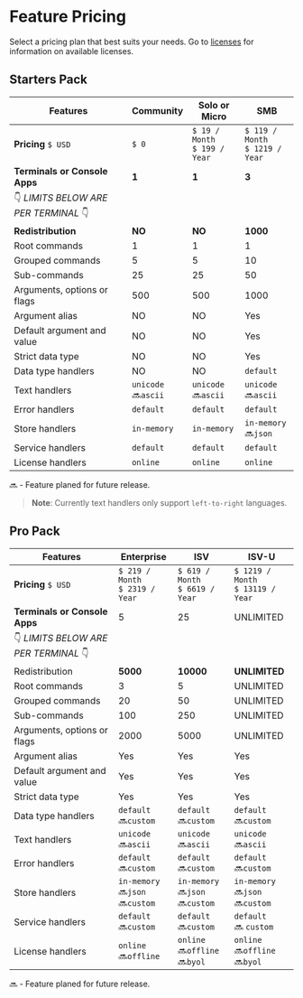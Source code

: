 ﻿# Feature Pricing

Select a pricing plan that best suits your needs. Go to [licenses](licenses.md) for information on available licenses.

## Starters Pack
| Features                                                  | Community     | Solo or Micro  | SMB             |
|-----------------------------------------------------------|---------------|----------------|-----------------|
| **Pricing** `$ USD`                                       | `$ 0`         | `$ 19 / Month`<br>`$ 199 / Year` | `$ 119 / Month`<br>`$ 1219 / Year` |
| **Terminals or Console Apps**                             | **1**         | **1**          | **3**           |
| :point_down: *LIMITS BELOW ARE PER TERMINAL* :point_down: |               |                |                 |
| **Redistribution**                                        | **NO**        | **NO**         | **1000**        |
| Root commands                                             | 1             | 1              | 1               |
| Grouped commands                                          | 5             | 5              | 10              |
| Sub-commands                                              | 25            | 25             | 50              |
| Arguments, options or flags                               | 500           | 500            | 1000            |
| Argument alias                                            | NO            | NO             | Yes             |
| Default argument and value                                | NO            | NO             | Yes             |
| Strict data type                                          | NO            | NO             | Yes             |
| Data type handlers                                        | NO            | NO             | `default`       |
| Text handlers                                             | `unicode` <br> :soon:`ascii` | `unicode` <br> :soon:`ascii` | `unicode` <br> :soon:`ascii` |
| Error handlers                                            | `default`     | `default`      | `default`       |
| Store handlers                                            | `in-memory`   | `in-memory`    | `in-memory`<br> :soon:`json` |
| Service handlers                                          | `default`     | `default`      | `default`       |
| License handlers                                          | `online`      | `online`       | `online`        |

:soon: - Feature planed for future release.

> **Note**: Currently text handlers only support `left-to-right` languages.

## Pro Pack
| Features                                                  | Enterprise      | ISV             | ISV-U            |
|-----------------------------------------------------------|-----------------|-----------------|------------------|
| **Pricing** `$ USD`                                       | `$ 219 / Month`<br>`$ 2319 / Year` | `$ 619 / Month`<br>`$ 6619 / Year` | `$ 1219 / Month`<br>`$ 13119 / Year` |
| **Terminals or Console Apps**                             | 5               | 25              | UNLIMITED        |
| :point_down: *LIMITS BELOW ARE PER TERMINAL* :point_down: |                 |                 |                  |
| Redistribution                                            | **5000**        | **10000**       | **UNLIMITED**    |
| Root commands                                             | 3               | 5               | UNLIMITED        |
| Grouped commands                                          | 20              | 50              | UNLIMITED        |
| Sub-commands                                              | 100             | 250             | UNLIMITED        |
| Arguments, options or flags                               | 2000            | 5000            | UNLIMITED        |
| Argument alias                                            | Yes             | Yes             | Yes              |
| Default argument and value                                | Yes             | Yes             | Yes              |
| Strict data type                                          | Yes             | Yes             | Yes              |
| Data type handlers                                        | `default`<br>🔜`custom` | `default`<br>🔜`custom` | `default`<br>🔜`custom` |
| Text handlers                                             | `unicode`<br>🔜`ascii` | `unicode`<br>🔜`ascii` | `unicode`<br>🔜`ascii` |
| Error handlers                                            | `default`<br>🔜`custom` | `default`<br>🔜`custom` | `default`<br>🔜`custom` |
| Store handlers                                            | `in-memory`<br>🔜`json`<br>🔜`custom` | `in-memory`<br>🔜`json`<br>🔜`custom` | `in-memory`<br>🔜`json`<br>🔜`custom` |
| Service handlers                                          | `default`<br>🔜`custom` | `default`<br>🔜`custom` | `default`<br>🔜 `custom` |
| License handlers                                          | `online`<br>🔜`offline` | `online`<br>🔜`offline`<br>🔜`byol` | `online`<br>🔜`offline`<br>🔜`byol` |

:soon: - Feature planed for future release.
